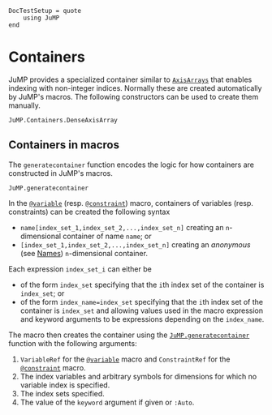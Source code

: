 ```@meta
DocTestSetup = quote
    using JuMP
end
```

Containers
==========

JuMP provides a specialized container similar to
[`AxisArrays`](https://github.com/JuliaArrays/AxisArrays.jl) that enables
indexing with non-integer indices. Normally these are created automatically
by JuMP's macros. The following constructors can be used to create them
manually.

```@docs
JuMP.Containers.DenseAxisArray
```

Containers in macros
--------------------

The `generatecontainer` function encodes the logic for how containers are
constructed in JuMP's macros.
```@docs
JuMP.generatecontainer
```

In the [`@variable`](@ref) (resp. [`@constraint`](@ref)) macro, containers of
variables (resp. constraints) can be created the following syntax

* `name[index_set_1,index_set_2,...,index_set_n]` creating an `n`-dimensional
  container of name `name`; or
* `[index_set_1,index_set_2,...,index_set_n]` creating an *anonymous* (see
  [Names](@ref)) `n`-dimensional container.

Each expression `index_set_i` can either be

* of the form `index_set` specifying that the `i`th index set of the container
  is `index_set`; or
* of the form `index_name=index_set` specifying that the `i`th index set of the
  container is `index_set` and allowing values used in the macro expression and
  keyword arguments to be expressions depending on the `index_name`.

The macro then creates the container using the [`JuMP.generatecontainer`](@ref)
function with the following arguments:

1. `VariableRef` for the [`@variable`](@ref) macro and `ConstraintRef` for the
   [`@constraint`](@ref) macro.
2. The index variables and arbitrary symbols for dimensions for which no
   variable index is specified.
3. The index sets specified.
4. The value of the `keyword` argument if given or `:Auto`.
